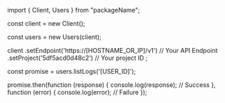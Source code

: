 import { Client, Users } from "packageName";

const client = new Client();

const users = new Users(client);

client
    .setEndpoint('https://[HOSTNAME_OR_IP]/v1') // Your API Endpoint
    .setProject('5df5acd0d48c2') // Your project ID
;

const promise = users.listLogs('[USER_ID]');

promise.then(function (response) {
    console.log(response); // Success
}, function (error) {
    console.log(error); // Failure
});